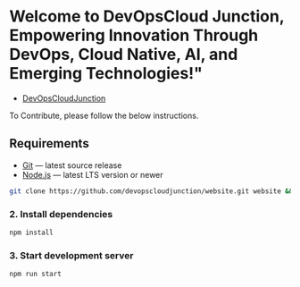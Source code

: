 # Welcome to DevOpsCloud Junction, Empowering Innovation Through DevOps, Cloud Native, AI, and Emerging Technologies!"

- [DevOpsCloudJunction](https://devopscloudjunction.com/)

To Contribute, please follow the below instructions.

## Requirements

- [Git](https://git-scm.com/) — latest source release
- [Node.js](https://nodejs.org/) — latest LTS version or newer


```bash
git clone https://github.com/devopscloudjunction/website.git website && cd website
```


### 2. Install dependencies

```bash
npm install
```

### 3. Start development server

```bash
npm run start
```